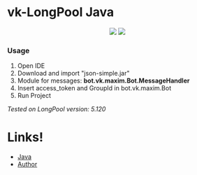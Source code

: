 # vk-LongPool Java
<p align="center">
    <img src="https://img.shields.io/github/license/lixa4-m/vk-LongPool-Java?style=for-the-badge">
    <img src="https://img.shields.io/github/issues/lixa4-m/vk-LongPool-Java?style=for-the-badge">
</p>


### Usage

  1. Open IDE 
  2. Download and import "json-simple.jar"
  3. Module for messages: **bot.vk.maxim.Bot.MessageHandler**
  4. Insert access_token and GroupId in bot.vk.maxim.Bot
  5. Run Project

*Tested on LongPool version: 5.120*

# Links!

- [Java](https://www.oracle.com/ru/java/technologies/javase/javase-jdk8-downloads.html)
- [Author](https://vk.com/id370926160)
